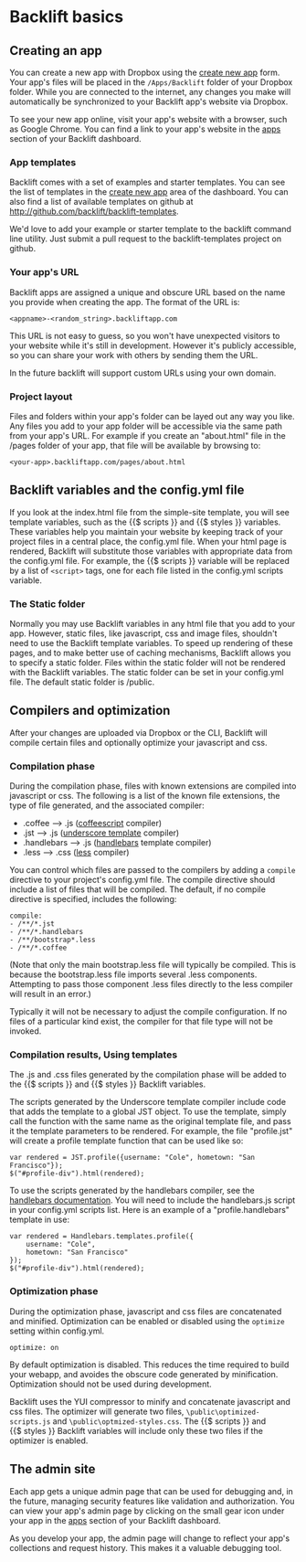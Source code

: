 # Backlift basics

## Creating an app

You can create a new app with Dropbox using the [create new app](https://www.backlift.com/dashboard/createapp) form. Your app's files will be placed in the <code>/Apps/Backlift</code> folder of your Dropbox folder. While you are connected to the internet, any changes you make will automatically be synchronized to your Backlift app's website via Dropbox. 

To see your new app online, visit your app's website with a browser, such as Google Chrome. You can find a link to your app's website in the [apps](https://www.backlift.com/dashboard/apps) section of your Backlift dashboard.

### App templates

Backlift comes with a set of examples and starter templates. You can see the list of templates in the [create new app](https://www.backlift.com/dashboard/createapp) area of the dashboard. You can also find a list of available templates on github at http://github.com/backlift/backlift-templates. 

We'd love to add your example or starter template to the backlift command line utility. Just submit a pull request to the backlift-templates project on github.

### Your app's URL

Backlift apps are assigned a unique and obscure URL based on the name you provide when creating the app. The format of the URL is:

	<appname>-<random_string>.backliftapp.com

This URL is not easy to guess, so you won't have unexpected visitors to your website while it's still in development. However it's publicly accessible, so you can share your work with others by sending them the URL. 

In the future backlift will support custom URLs using your own domain.

### Project layout

Files and folders within your app's folder can be layed out any way you like. Any files you add to your app folder will be accessible via the same path from your app's URL. For example if you create an "about.html" file in the /pages folder of your app, that file will be available by browsing to:

    <your-app>.backliftapp.com/pages/about.html

## Backlift variables and the config.yml file

If you look at the index.html file from the simple-site template, you will see template variables, such as the {{$&nbsp;scripts&nbsp;}} and {{$&nbsp;styles&nbsp;}} variables. These variables help you maintain your website by keeping track of your project files in a central place, the config.yml file. When your html page is rendered, Backlift will substitute those variables with appropriate data from the config.yml file. For example, the {{$&nbsp;scripts&nbsp;}} variable will be replaced by a list of <code>&lt;script&gt;</code> tags, one for each file listed in the config.yml scripts variable.

<!--
For a list of Backlift variables, please see the [variables reference](variables.html).

For more information about the configuration options available in the config.yml file, see the [configuration reference](configuration.html).
-->

### The Static folder

Normally you may use Backlift variables in any html file that you add to your app. However, static files, like javascript, css and image files, shouldn't need to use the Backlift template variables. To speed up rendering of these pages, and to make better use of caching mechanisms, Backlift allows you to specify a static folder. Files within the static folder will not be rendered with the Backlift variables. The static folder can be set in your config.yml file. The default static folder is /public.

## Compilers and optimization

After your changes are uploaded via Dropbox or the CLI, Backlift will compile certain files and optionally optimize your javascript and css.

### Compilation phase

During the compilation phase, files with known extensions are compiled into javascript or css. The following is a list of the known file extensions, the type of file generated, and the associated compiler:

* .coffee --&gt; .js ([coffeescript](http://coffeescript.org/) compiler)
* .jst --&gt; .js ([underscore template](http://underscorejs.org/#template) compiler)
* .handlebars --&gt; .js ([handlebars](http://handlebarsjs.com/) template compiler)
* .less --&gt; .css ([less](http://lesscss.org/) compiler)

You can control which files are passed to the compilers by adding a `compile` directive to your project's config.yml file. The compile directive should include a list of files that will be compiled. The default, if no compile directive is specified, includes the following:

<pre><code class="no-highlight">compile:
- /**/*.jst
- /**/*.handlebars
- /**/bootstrap*.less
- /**/*.coffee
</code></pre>

(Note that only the main bootstrap.less file will typically be compiled. This is because the bootstrap.less file imports several .less components. Attempting to pass those component .less files directly to the less compiler will result in an error.)

Typically it will not be necessary to adjust the compile configuration. If no files of a particular kind exist, the compiler for that file type will not be invoked.

### Compilation results, Using templates

The .js and .css files generated by the compilation phase will be added to the {{$&nbsp;scripts&nbsp;}} and {{$&nbsp;styles&nbsp;}} Backlift variables. 

The scripts generated by the Underscore template compiler include code that adds the template to a global JST object. To use the template, simply call the function with the same name as the original template file, and pass it the template parameters to be rendered. For example, the file "profile.jst" will create a profile template function that can be used like so:

	var rendered = JST.profile({username: "Cole", hometown: "San Francisco"});
	$("#profile-div").html(rendered);

To use the scripts generated by the handlebars compiler, see the [handlebars documentation](http://handlebarsjs.com/). You will need to include the handlebars.js script in your config.yml scripts list. Here is an example of a "profile.handlebars" template in use:

	var rendered = Handlebars.templates.profile({
		username: "Cole",
		hometown: "San Francisco"
	});
	$("#profile-div").html(rendered);

### Optimization phase

During the optimization phase, javascript and css files are concatenated and minified. Optimization can be enabled or disabled using the `optimize` setting within config.yml.

	optimize: on

By default optimization is disabled. This reduces the time required to build your webapp, and avoides the obscure code generated by minification. Optimization should not be used during development.

Backlift uses the YUI compressor to minify and concatenate javascript and css files. The optimizer will generate two files, `\public\optimized-scripts.js` and `\public\optmized-styles.css`. The {{$&nbsp;scripts&nbsp;}} and {{$&nbsp;styles&nbsp;}} Backlift variables will include only these two files if the optimizer is enabled.

## The admin site

Each app gets a unique admin page that can be used for debugging and, in the future, managing security features like validation and authorization. You can view your app's admin page by clicking on the small gear icon under your app in the [apps](https://www.backlift.com/dashboard/apps) section of your Backlift dashboard.

As you develop your app, the admin page will change to reflect your app's collections and request history. This makes it a valuable debugging tool.
